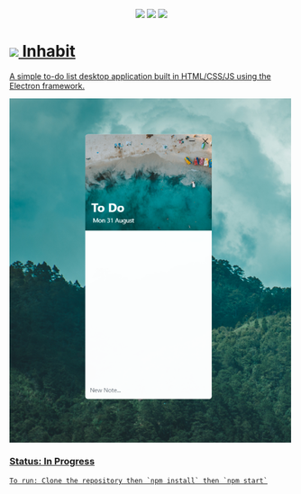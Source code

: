 <p align="center">
    <a href="https://github.com/nathanlytang/inhabit" alt="Repo Size">
        <img src="https://img.shields.io/github/repo-size/nathanlytang/inhabit" /></a>
    <a href="https://github.com/nathanlytang/inhabit" alt="License">
        <img src="https://img.shields.io/github/license/nathanlytang/inhabit" /></a>
    <a href="https://github.com/nathanlytang/inhabit" alt="Language">
        <img src="https://img.shields.io/github/languages/top/nathanlytang/inhabit">    
</p>


# <img src="https://raw.githubusercontent.com/nathanlytang/inhabit/master/assets/icon/icon.svg" width="48px"> Inhabit

A simple to-do list desktop application built in HTML/CSS/JS using the Electron framework.

<img src="assets/images/appImage.png" width="500" align="center">

### Status: In Progress

    To run: Clone the repository then `npm install` then `npm start`
